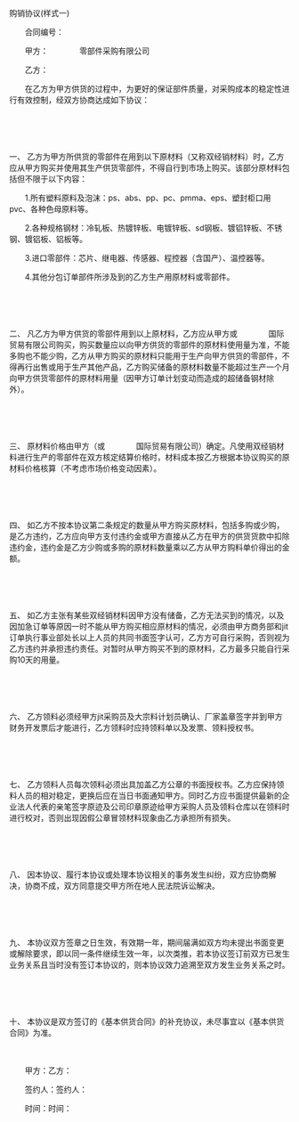 



购销协议(样式一)



 

　　合同编号：　　

　　甲方：　　　　零部件采购有限公司

　　乙方：

　　在乙方为甲方供货的过程中，为更好的保证部件质量，对采购成本的稳定性进行有效控制，经双方协商达成如下协议：

　　

　　

一、
乙方为甲方所供货的零部件在用到以下原材料（又称双经销材料）时，乙方应从甲方购买并使用其生产供货零部件，不得自行到市场上购买。该部分原材料包括但不限于以下内容：

　　1.所有塑料原料及泡沫：ps、abs、pp、pc、pmma、eps、塑封柜口用pvc、各种色母原料等。

　　2.各种规格钢材：冷轧板、热镀锌板、电镀锌板、sd钢板、镀铝锌板、不锈钢、镀铝板、铝板等。

　　3.进口零部件：芯片、继电器、传感器、程控器（含国产）、温控器等。

　　4.其他分包订单部件所涉及到的乙方生产用原材料或零部件。

　　

　　

二、
凡乙方为甲方供货的零部件用到以上原材料，乙方应从甲方或　　　　国际贸易有限公司购买，购买数量应以向甲方供货的零部件的原材料使用量为准，不能多购也不能少购，乙方从甲方购买的原材料只能用于生产向甲方供货的零部件，不得再行出售或用于生产其他产品，乙方购买储备的原材料数量不能超过生产一个月向甲方供货零部件的原材料用量（因甲方订单计划变动而造成的超储备钢材除外）。

　　

　　

三、
原材料价格由甲方（或　　　　国际贸易有限公司）确定。凡使用双经销材料进行生产的零部件在双方核定结算价格时，材料成本按乙方根据本协议购买的原材料价格核算（不考虑市场价格变动因素）。

　　

　　

四、
 如乙方不按本协议第二条规定的数量从甲方购买原材料，包括多购或少购，是乙方违约，乙方应向甲方支付违约金或甲方直接从乙方在甲方的供货货款中扣除违约金，违约金是乙方少购或多购的原材料数量乘以乙方从甲方购料单价得出的金额。

　　

　　

五、
如乙方主张有某些双经销材料因甲方没有储备，乙方无法买到的情况，以及因加急订单等原因一时不能从甲方购买相应原材料的情况，必须由甲方商务部和jit订单执行事业部处长以上人员的共同书面签字认可，乙方方可自行采购，否则视为乙方违约并承担违约责任。对暂时从甲方购买不到的原材料，乙方最多只能自行采购10天的用量。

　　

　　

六、
乙方领料必须经甲方jit采购员及大宗料计划员确认、厂家盖章签字并到甲方财务开发票后才能进行，乙方领料时应持领料单以及发票、领料授权书。

　　

　　

七、
乙方领料人员每次领料必须出具加盖乙方公章的书面授权书。乙方应保持领料人员的相对稳定，更换后应在当日书面通知甲方。同时乙方应书面提供最新的企业法人代表的亲笔签字原迹及公司印章原迹给甲方采购人员及领料仓库以在领料时进行校对，否则出现因假公章冒领材料现象由乙方承担所有损失。

　　

　　

八、
因本协议、履行本协议或处理本协议相关的事务发生纠纷，双方应协商解决，协商不成，双方同意提交甲方所在地人民法院诉讼解决。

　　

　　

九、
本协议双方签章之日生效，有效期一年，期间届满如双方均未提出书面变更或解除要求，即以同一条件继续生效一年，以次类推，若本协议签订前双方已发生业务关系且当时没有签订本协议的，则本协议效力追溯至双方发生业务关系之时。

　　

　　

十、
 本协议是双方签订的《基本供货合同》的补充协议，未尽事宜以《基本供货合同》为准。　　

　　

　　甲方：乙方：

　　签约人：签约人：

　　时间：时间：